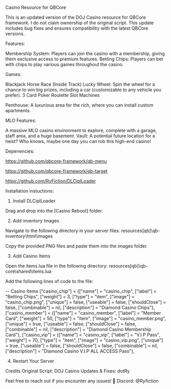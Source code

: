 Casino Resource for QBCore

This is an updated version of the DOJ Casino resource for QBCore framework. I do not claim ownership of the original script. 
This update includes bug fixes and ensures compatibility with the latest QBCore versions.

Features:

Membership System: Players can join the casino with a membership, giving them exclusive access to premium features.
Betting Chips: Players can bet with chips to play various games throughout the casino.

Games:

Blackjack
Horse Race (Inside Track)
Lucky Wheel: Spin the wheel for a chance to win big prizes, including a car (customizable to any vehicle you prefer).
3 Card Poker
Roulette
Slot Machines

Penthouse: A luxurious area for the rich, where you can install custom apartments.

MLO Features:

A massive MLO casino environment to explore, complete with a garage, staff area, and a huge basement.
Vault: A potential future location for a heist? Who knows, maybe one day you can rob this high-end casino!

Depenencies:

https://github.com/qbcore-framework/qb-menu

https://github.com/qbcore-framework/qb-target

https://github.com/RyFiction/DLCiplLoader

Installation instuctions:

1. Install DLCiplLoader

Drag and drop into the [Casino Reboot] folder.

2. Add inventory Images

Navigate to the following directory in your server files:
resources\[qb]\qb-inventory\html\images

Copy the provided PNG files and paste them into the images folder.

3. Add Casino Items

Open the items.lua file in the following directory:
resources\[qb]\qb-core\shared\items.lua

Add the following lines of code to the file:

-- Casino Items
["casino_chip"]              = {["name"] = "casino_chip",            ["label"] = "Betting Chips",       ["weight"] = 3,         ["type"] = "item",      ["image"] = "casino_chip.png",              ["unique"] = false,     ["useable"] = false,    ["shouldClose"] = false,   ["combinable"] = nil,   ["description"] = "Diamond Casino Chips"},
["casino_member"]            = {["name"] = "casino_member",          ["label"] = "Member Card",         ["weight"] = 50,        ["type"] = "item",      ["image"] = "casino_member.png",            ["unique"] = true,      ["useable"] = false,    ["shouldClose"] = false,   ["combinable"] = nil,   ["description"] = "Diamond Casino Membership Card"},
["casino_vip"]               = {["name"] = "casino_vip",             ["label"] = "V.I.P Pass",          ["weight"] = 70,        ["type"] = "item",      ["image"] = "casino_vip.png",               ["unique"] = true,      ["useable"] = false,    ["shouldClose"] = false,   ["combinable"] = nil,   ["description"] = "Diamond Casino V.I.P ALL ACCESS Pass"},

4. Restart Your Server

Credits
Original Script: DOJ Casino
Updates & Fixes: dotRy

Feel free to reach out if you encounter any issues! 🎲
Discord: @Ryfiction

